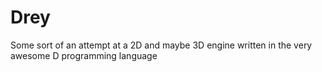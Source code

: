 # Drey

Some sort of an attempt at a 2D and maybe 3D engine written in the very awesome D programming language
